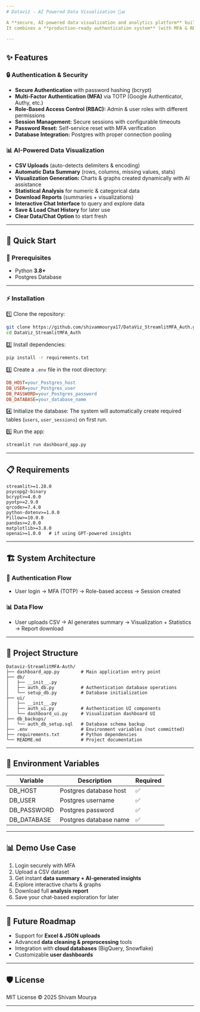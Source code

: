 ```yaml
---
# Dataviz - AI Powered Data Visualization 🔐📊

A **secure, AI-powered data visualization and analytics platform** built with Streamlit.
It combines a **production-ready authentication system** (with MFA & RBAC) and an **intelligent data visualization engine** that lets users upload datasets, analyze, visualize, and interact with their data in real-time.

---
```


## ✨ Features

### 🔒 Authentication & Security

* **Secure Authentication** with password hashing (bcrypt)
* **Multi-Factor Authentication (MFA)** via TOTP (Google Authenticator, Authy, etc.)
* **Role-Based Access Control (RBAC):** Admin & user roles with different permissions
* **Session Management:** Secure sessions with configurable timeouts
* **Password Reset:** Self-service reset with MFA verification
* **Database Integration:** Postgres with proper connection pooling

### 📊 AI-Powered Data Visualization

* **CSV Uploads** (auto-detects delimiters & encoding)
* **Automatic Data Summary** (rows, columns, missing values, stats)
* **Visualization Generation:** Charts & graphs created dynamically with AI assistance
* **Statistical Analysis** for numeric & categorical data
* **Download Reports** (summaries + visualizations)
* **Interactive Chat Interface** to query and explore data
* **Save & Load Chat History** for later use
* **Clear Data/Chat Option** to start fresh

---

## 🚀 Quick Start

### 🔧 Prerequisites

* Python **3.8+**
* Postgres Database

---

### ⚡ Installation

1️⃣ Clone the repository:

```bash
git clone https://github.com/shivammourya17/DataViz_StreamlitMFA_Auth.git
cd DataViz_StreamlitMFA_Auth
```

2️⃣ Install dependencies:

```bash
pip install -r requirements.txt
```

3️⃣ Create a `.env` file in the root directory:

```ini
DB_HOST=your_Postgres_host
DB_USER=your_Postgres_user
DB_PASSWORD=your_Postgres_password
DB_DATABASE=your_database_name
```

4️⃣ Initialize the database:
The system will automatically create required tables (`users`, `user_sessions`) on first run.

5️⃣ Run the app:

```bash
streamlit run dashboard_app.py
```

---

## 📋 Requirements

```
streamlit>=1.28.0
psycopg2-binary
bcrypt>=4.0.0
pyotp>=2.9.0
qrcode>=7.4.0
python-dotenv>=1.0.0
Pillow>=10.0.0
pandas>=2.0.0
matplotlib>=3.8.0
openai>=1.0.0   # if using GPT-powered insights
```

---

## 🏗️ System Architecture

### 🔐 Authentication Flow

* User login → MFA (TOTP) → Role-based access → Session created

### 📊 Data Flow

* User uploads CSV → AI generates summary → Visualization + Statistics → Report download

---

## 📁 Project Structure

```
Dataviz-StreamlitMFA-Auth/
├── dashboard_app.py        # Main application entry point
├── db/
│   ├── __init__.py
│   ├── auth_db.py          # Authentication database operations
│   └── setup_db.py         # Database initialization
├── ui/
│   ├── __init__.py
│   ├── auth_ui.py          # Authentication UI components
│   └── dashboard_ui.py     # Visualization dashboard UI
├── db_backups/
│   └── auth_db_setup.sql   # Database schema backup
├── .env                    # Environment variables (not committed)
├── requirements.txt        # Python dependencies
└── README.md               # Project documentation
```

---

## 🔐 Environment Variables

| Variable     | Description         | Required |
| ------------ | ------------------- | -------- |
| DB\_HOST     | Postgres database host | ✅        |
| DB\_USER     | Postgres username      | ✅        |
| DB\_PASSWORD | Postgres password      | ✅        |
| DB\_DATABASE | Postgres database name | ✅        |

---

## 📊 Demo Use Case

1. Login securely with MFA
2. Upload a CSV dataset
3. Get instant **data summary + AI-generated insights**
4. Explore interactive charts & graphs
5. Download full **analysis report**
6. Save your chat-based exploration for later

---

## 🌟 Future Roadmap

* Support for **Excel & JSON uploads**
* Advanced **data cleaning & preprocessing** tools
* Integration with **cloud databases** (BigQuery, Snowflake)
* Customizable **user dashboards**

---

## 🛡️ License

MIT License © 2025 Shivam Mourya

---
